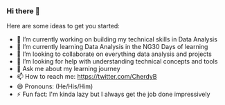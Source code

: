 ### Hi there 👋

Here are some ideas to get you started:

- 🔭 I’m currently working on building my technical skills in Data Analysis
- 🌱 I’m currently learning Data Analysis in the NG30 Days of learning
- 👯 I’m looking to collaborate on everything data analysis and projects
- 🤔 I’m looking for help with understanding technical concepts and tools
- 💬 Ask me about my learning journey
- 📫 How to reach me: https://twitter.com/CherdyB
- 😄 Pronouns: (He/His/Him)
- ⚡ Fun fact: I'm kinda lazy but I always get the job done impressively
